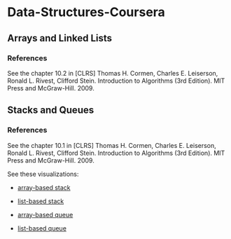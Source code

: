 # Data-Structures-Coursera

## Arrays and Linked Lists

### References

See the chapter 10.2 in [CLRS] Thomas H. Cormen, Charles E. Leiserson, Ronald L. Rivest, Clifford Stein. Introduction to Algorithms (3rd Edition). MIT Press and McGraw-Hill. 2009.
## Stacks and Queues

### References

See the chapter 10.1 in [CLRS] Thomas H. Cormen, Charles E. Leiserson, Ronald L. Rivest, Clifford Stein. Introduction to Algorithms (3rd Edition). MIT Press and McGraw-Hill. 2009. 

See these visualizations: 

* [array-based stack ](http://www.cs.usfca.edu/~galles/visualization/StackArray.html)

* [list-based stack ](http://www.cs.usfca.edu/~galles/visualization/StackLL.html)

* [array-based queue](http://www.cs.usfca.edu/~galles/visualization/QueueArray.html)

* [list-based queue](http://www.cs.usfca.edu/~galles/visualization/QueueLL.html)

